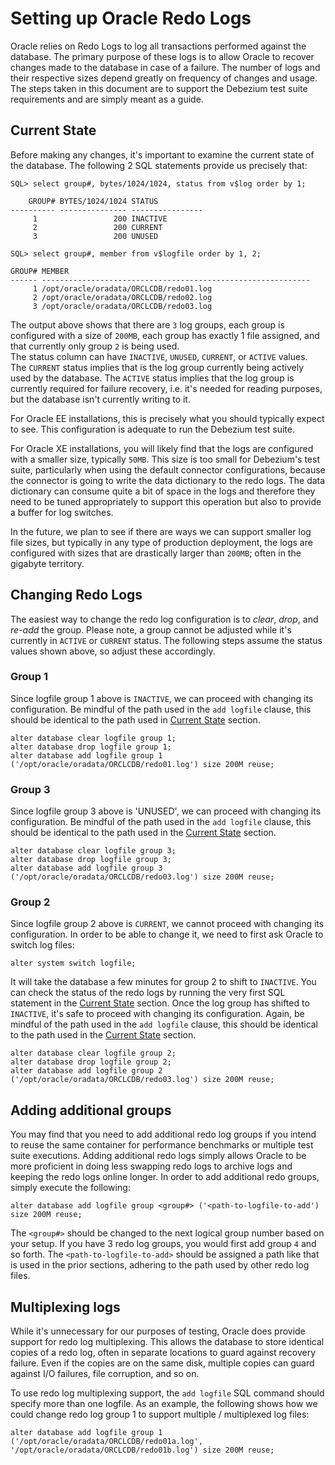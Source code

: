 # Setting up Oracle Redo Logs

Oracle relies on Redo Logs to log all transactions performed against the database.
The primary purpose of these logs is to allow Oracle to recover changes made to the database in case of a failure.
The number of logs and their respective sizes depend greatly on frequency of changes and usage.
The steps taken in this document are to support the Debezium test suite requirements and are simply meant as a guide.

<a href="current"></a>
## Current State

Before making any changes, it's important to examine the current state of the database.
The following 2 SQL statements provide us precisely that:

```
SQL> select group#, bytes/1024/1024, status from v$log order by 1;

    GROUP# BYTES/1024/1024 STATUS
---------- --------------- ----------------
	 1	               200 INACTIVE
	 2	               200 CURRENT
	 3	               200 UNUSED

SQL> select group#, member from v$logfile order by 1, 2;

GROUP# MEMBER
------ ------------------------------------------------------------
	 1 /opt/oracle/oradata/ORCLCDB/redo01.log
	 2 /opt/oracle/oradata/ORCLCDB/redo02.log
	 3 /opt/oracle/oradata/ORCLCDB/redo03.log
```

The output above shows that there are `3` log groups, each group is configured with a size of `200MB`, each group has exactly 1 file assigned, and that currently only group `2` is being used.  
The status column can have `INACTIVE`, `UNUSED`, `CURRENT`, or `ACTIVE` values.  
The `CURRENT` status implies that is the log group currently being actively used by the database.
The `ACTIVE` status implies that the log group is currently required for failure recovery, i.e. it's needed for reading purposes, but the database isn't currently writing to it.

For Oracle EE installations, this is precisely what you should typically expect to see.
This configuration is adequate to run the Debezium test suite.

For Oracle XE installations, you will likely find that the logs are configured with a smaller size, typically `50MB`.
This size is too small for Debezium's test suite, particularly when using the default connector configurations, 
because the connector is going to write the data dictionary to the redo logs.  The data dictionary can consume quite
a bit of space in the logs and therefore they need to be tuned appropriately to support this operation but also to
provide a buffer for log switches.

In the future, we plan to see if there are ways we can support smaller log file sizes, 
but typically in any type of production deployment,
the logs are configured with sizes that are drastically larger than `200MB`; often in the gigabyte territory.

## Changing Redo Logs

The easiest way to change the redo log configuration is to _clear_, _drop_, and _re-add_ the group.
Please note, a group cannot be adjusted while it's currently in `ACTIVE` or `CURRENT` status.
The following steps assume the status values shown above, so adjust these accordingly.

### Group 1

Since logfile group 1 above is `INACTIVE`, we can proceed with changing its configuration.
Be mindful of the path used in the `add logfile` clause, this should be identical to the path used in [Current State](#current) section.

```
alter database clear logfile group 1;
alter database drop logfile group 1;
alter database add logfile group 1 ('/opt/oracle/oradata/ORCLCDB/redo01.log') size 200M reuse; 
```

### Group 3

Since logfile group 3 above is 'UNUSED', we can proceed with changing its configuration.
Be mindful of the path used in the `add logfile` clause, this should be identical to the path used in the [Current State](#current) section.

```
alter database clear logfile group 3;
alter database drop logfile group 3;
alter database add logfile group 3 ('/opt/oracle/oradata/ORCLCDB/redo03.log') size 200M reuse; 
```

### Group 2

Since logfile group 2 above is `CURRENT`, we cannot proceed with changing its configuration.
In order to be able to change it, we need to first ask Oracle to switch log files:

```
alter system switch logfile;
```

It will take the database a few minutes for group 2 to shift to `INACTIVE`.
You can check the status of the redo logs by running the very first SQL statement in the [Current State](#current) section.
Once the log group has shifted to `INACTIVE`, it's safe to proceed with changing its configuration.
Again, be mindful of the path used in the `add logfile` clause, this should be identical to the path used in the [Current State](#current) section.

```
alter database clear logfile group 2;
alter database drop logfile group 2;
alter database add logfile group 2 ('/opt/oracle/oradata/ORCLCDB/redo03.log') size 200M reuse; 
```

## Adding additional groups

You may find that you need to add additional redo log groups if you intend to reuse the same container for performance benchmarks or multiple test suite executions.
Adding additional redo logs simply allows Oracle to be more proficient in doing less swapping redo logs to archive logs and keeping the redo logs online longer.
In order to add additional redo groups, simply execute the following:

```
alter database add logfile group <group#> ('<path-to-logfile-to-add') size 200M reuse;
```

The `<group#>` should be changed to the next logical group number based on your setup.
If you have 3 redo log groups, you would first add group `4` and so forth.
The `<path-to-logfile-to-add>` should be assigned a path like that is used in the prior sections, adhering to the path used by other redo log files.

## Multiplexing logs

While it's unnecessary for our purposes of testing, Oracle does provide support for redo log multiplexing.
This allows the database to store identical copies of a redo log, often in separate locations to guard against recovery failure.
Even if the copies are on the same disk, multiple copies can guard against I/O failures, file corruption, and so on.

To use redo log multiplexing support, the `add logfile` SQL command should specify more than one logfile.
As an example, the following shows how we could change redo log group 1 to support multiple / multiplexed log files:

```
alter database add logfile group 1 ('/opt/oracle/oradata/ORCLCDB/redo01a.log', '/opt/oracle/oradata/ORCLCDB/redo01b.log') size 200M reuse;
```

